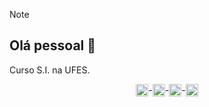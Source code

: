 > [!NOTE]  
> 
>## Olá pessoal 👋
>Curso S.I. na UFES.
><div style="display: flex; justify-content: center; align-items: center;">
><img align="center" alt="js" height="20" width="20" src="https://upload.wikimedia.org/wikipedia/commons/thumb/9/99/Unofficial_JavaScript_logo_2.svg/1200px-Unofficial_JavaScript_logo_2.svg.png">
>- <img align="center" alt="html" height="20" width="20" src="https://cdn-icons-png.flaticon.com/512/174/174854.png">
>- <img align="center" alt="css" height="20" width="20" src="https://upload.wikimedia.org/wikipedia/commons/thumb/6/62/CSS3_logo.svg/768px-CSS3_logo.svg.png">
>- <img align="center" alt="tailwindcss" height="20" width="20" src="https://quentiumyt.gallerycdn.vsassets.io/extensions/quentiumyt/vscode-tailwindcss-directives/1.1.1/1710175071723/Microsoft.VisualStudio.Services.Icons.Default">
></div>
